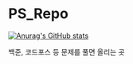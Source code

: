 # PS_Repo
[![Anurag's GitHub stats](https://github-readme-stats.vercel.app/api?username=rkdmfqka)](https://github.com/anuraghazra/github-readme-stats)

백준, 코드포스 등 문제를 풀면 올리는 곳

